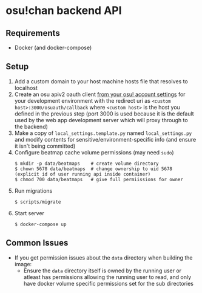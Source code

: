 # osu!chan backend API

## Requirements

- Docker (and docker-compose)

## Setup

1. Add a custom domain to your host machine hosts file that resolves to localhost
2. Create an osu apiv2 oauth client [from your osu! account settings](https://osu.ppy.sh/home/account/edit) for your development environment with the redirect uri as `<custom host>:3000/osuauth/callback` where `<custom host>` is the host you defined in the previous step (port 3000 is used because it is the default used by the web app development server which will proxy through to the backend)
3. Make a copy of `local_settings.template.py` named `local_settings.py` and modify contents for sensitive/environment-specific info (and ensure it isn't being committed)
4. Configure beatmap cache volume permissions (may need `sudo`)
    ```shell
    $ mkdir -p data/beatmaps    # create volume directory
    $ chown 5678 data/beatmaps  # change ownership to uid 5678 (explicit id of user running api inside container)
    $ chmod 700 data/beatmaps   # give full permiissions for owner
    ```
5. Run migrations
    ```shell
    $ scripts/migrate
    ```
6. Start server
    ```shell
    $ docker-compose up
    ```

## Common Issues

- If you get permission issues about the `data` directory when building the image:
    - Ensure the `data` directory itself is owned by the running user or atleast has permissions allowing the running user to read, and only have docker volume specific permissions set for the sub directories

